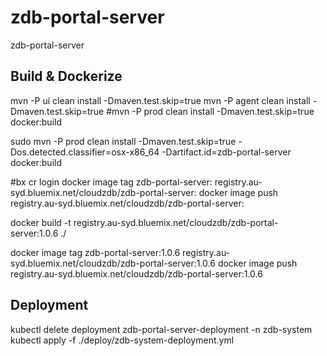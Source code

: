 # zdb-portal-server
zdb-portal-server

## Build & Dockerize
mvn -P ui clean install -Dmaven.test.skip=true
mvn -P agent clean install -Dmaven.test.skip=true
#mvn -P prod clean install -Dmaven.test.skip=true docker:build

sudo mvn -P prod clean install -Dmaven.test.skip=true -Dos.detected.classifier=osx-x86_64 -Dartifact.id=zdb-portal-server  docker:build

#bx cr login
docker image tag zdb-portal-server:<VERSION> registry.au-syd.bluemix.net/cloudzdb/zdb-portal-server:<VERSION>
docker image push registry.au-syd.bluemix.net/cloudzdb/zdb-portal-server:<VERSION>

docker build -t registry.au-syd.bluemix.net/cloudzdb/zdb-portal-server:1.0.6 ./

docker image tag zdb-portal-server:1.0.6 registry.au-syd.bluemix.net/cloudzdb/zdb-portal-server:1.0.6
docker image push registry.au-syd.bluemix.net/cloudzdb/zdb-portal-server:1.0.6

## Deployment
kubectl delete deployment zdb-portal-server-deployment -n zdb-system
kubectl apply -f ./deploy/zdb-system-deployment.yml
